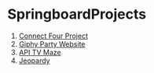 # SpringboardProjects

1. [Connect Four Project](connect-four/index.html)
2. [Giphy Party Website](https://mjmariani.github.io/SpringboardProjects/GiphyParty/index.html)
3. [API TV Maze](https://mjmariani.github.io/SpringboardProjects/apis-tvmaze/index.html)
4. [Jeopardy](http://mjmariani.github.io/SpringboardProjects/jeopardy/index.html)


